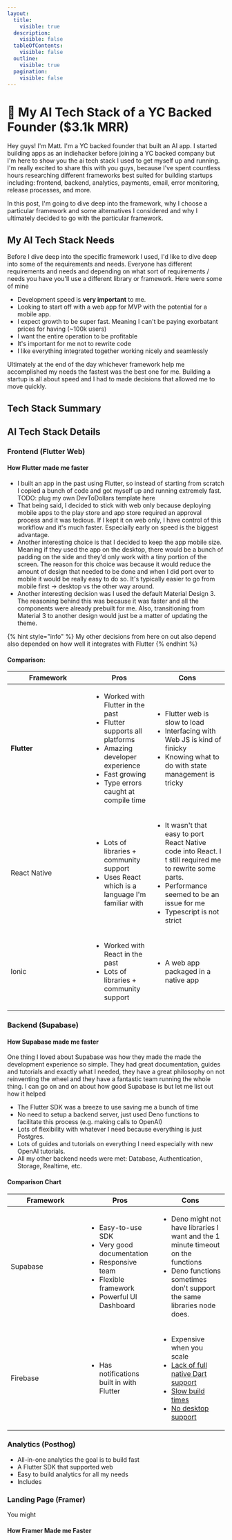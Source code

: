 ```yaml
---
layout:
  title:
    visible: true
  description:
    visible: false
  tableOfContents:
    visible: false
  outline:
    visible: true
  pagination:
    visible: false
---
```


# 🚧 My AI Tech Stack of a YC Backed Founder ($3.1k MRR)



Hey guys! I'm Matt. I'm a YC backed founder that built an AI app. I started building apps as an indiehacker before joining a YC backed company but I'm here to show you the ai tech stack I used to get myself up and running. I'm really excited to share this with you guys, because I've spent countless hours researching different frameworks best suited for building startups including: frontend, backend, analytics, payments, email, error monitoring, release processes, and more.&#x20;

In this post, I'm going to dive deep into the framework, why I choose a particular framework and some alternatives I considered and why I ultimately decided to go with the particular framework.

## My AI Tech Stack Needs

Before I dive deep into the specific framework I used, I'd like to dive deep into some of the requirements and needs. Everyone has different requirements and needs and depending on what sort of requirements / needs you have you'll use a different library or framework. Here were some of mine

* Development speed is **very important** to me.&#x20;
* Looking to start off with a web app for MVP with the potential for a mobile app.
* I expect growth to be super fast. Meaning I can't be paying exorbatant prices for having (\~100k users)
* I want the entire operation to be profitable
* It's important for me not to rewrite code
* I like everything integrated together working nicely and seamlessly

Ultimately at the end of the day whichever framework help me accomplished my needs the fastest was the best one for me. Building a startup is all about speed and I had to made decisions that allowed me to move quickly.

## Tech Stack Summary

## AI Tech Stack Details

### Frontend (Flutter Web)

#### **How Flutter made me faster**

* I built an app in the past using Flutter, so instead of starting from scratch I copied a bunch of code and got myself up and running extremely fast. TODO: plug my own DevToDollars template here
* That being said, I decided to stick with web only because deploying mobile apps to the play store and app store required an approval process and it was tedious. If I kept it on web only, I have control of this workflow and it's much faster. Especially early on speed is the biggest advantage.
* Another interesting choice is that I decided to keep the app mobile size. Meaning if they used the app on the desktop, there would be a bunch of padding on the side and they'd only work with a tiny portion of the screen. The reason for this choice was because it would reduce the amount of design that needed to be done and when I did port over to mobile it would be really easy to do so. It's typically easier to go from mobile first -> desktop vs the other way around.
* Another interesting decision was I used the default Material Design 3. The reasoning behind this was because it was faster and all the components were already prebuilt for me. Also, transitioning from Material 3 to another design would just be a matter of updating the theme.



{% hint style="info" %}
My other decisions from here on out also depend also depended on how well it integrates with Flutter
{% endhint %}

#### Comparison:

<table><thead><tr><th width="173">Framework</th><th>Pros</th><th>Cons</th></tr></thead><tbody><tr><td><strong>Flutter</strong></td><td><ul><li>Worked with Flutter in the past</li><li>Flutter supports all platforms</li><li>Amazing developer experience</li><li>Fast growing</li><li>Type errors caught at compile time</li></ul></td><td><ul><li>Flutter web is slow to load</li><li>Interfacing with Web JS is kind of finicky</li><li>Knowing what to do with state management is tricky</li></ul></td></tr><tr><td>React Native</td><td><ul><li>Lots of libraries + community support</li><li>Uses React which is a language I'm familiar with</li></ul></td><td><ul><li>It wasn't that easy to port React Native code into React. I t still required me to rewrite some parts.</li><li>Performance seemed to be an issue for me</li><li>Typescript is not strict</li></ul></td></tr><tr><td>Ionic</td><td><ul><li>Worked with React in the past</li><li>Lots of libraries + community support</li></ul></td><td><ul><li>A web app packaged in a native app</li></ul></td></tr></tbody></table>



### Backend (Supabase)

#### How Supabase made me faster

One thing I loved about Supabase was how they made the made the development experience so simple. They had great documentation, guides and tutorials and exactly what I needed, they have a great philosophy on not reinventing the wheel and they have a fantastic team running the whole thing. I can go on and on about how good Supabase is but let me list out how it helped&#x20;

* The Flutter SDK was a breeze to use saving me a bunch of time
* No need to setup a backend server, just used Deno functions to facilitate this process (e.g. making calls to OpenAI)
* Lots of flexibility with whatever I need because everything is just Postgres.
* Lots of guides and tutorials on everything I need especially with new OpenAI tutorials.
* All my other backend needs were met: Database, Authentication, Storage, Realtime, etc.

#### Comparison Chart

<table><thead><tr><th width="162">Framework</th><th>Pros</th><th>Cons</th></tr></thead><tbody><tr><td>Supabase</td><td><ul><li>Easy-to-use SDK</li><li>Very good documentation</li><li>Responsive team</li><li>Flexible framework</li><li>Powerful UI Dashboard</li></ul></td><td><ul><li>Deno might not have libraries I want and  the 1 minute timeout on the functions</li><li>Deno functions sometimes don't support the same libraries node does.</li></ul></td></tr><tr><td>Firebase</td><td><ul><li>Has notifications built in with Flutter</li></ul></td><td><ul><li>Expensive when you scale</li><li><a href="https://github.com/cachapa/firedart">Lack of full native Dart support</a></li><li><a href="https://github.com/firebase/flutterfire/issues/349">Slow build times</a></li><li><a href="https://groups.google.com/g/firebase-talk/c/gDAMWGVH88k?pli=1">No desktop support</a></li></ul></td></tr></tbody></table>

### Analytics (Posthog)

* All-in-one analytics the goal is to build fast
* A Flutter SDK that supported web
* Easy to build analytics for all my needs
* Includes



### Landing Page (Framer)

You might

#### How Framer Made me Faster

